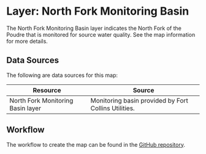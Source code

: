 # Layer: North Fork Monitoring Basin #

The North Fork Monitoring Basin layer indicates the North Fork of the Poudre that
is monitored for source water quality.
See the map information for more details.

## Data Sources ##

The following are data sources for this map:

| **Resource** | **Source** |
| -- | -- |
| North Fork Monitoring Basin layer | Monitoring basin provided by Fort Collins Utilities. |

## Workflow ##

The workflow to create the map can be found in the [GitHub repository](https://github.com/OpenWaterFoundation/owf-infomapper-co-clear/tree/master/workflow/BasinEntities/WaterQuality-Monitoring).
